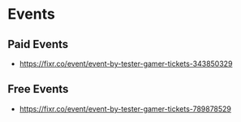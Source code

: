 # Events 

## Paid Events
- https://fixr.co/event/event-by-tester-gamer-tickets-343850329

## Free Events
- https://fixr.co/event/event-by-tester-gamer-tickets-789878529
